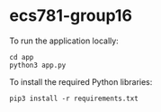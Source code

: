 # ecs781-group16

To run the application locally:
```
cd app
python3 app.py
```

To install the required Python libraries:
```
pip3 install -r requirements.txt
```